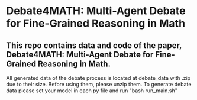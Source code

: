 # Debate4MATH: Multi-Agent Debate for Fine-Grained Reasoning in Math
## This repo contains data and code of the paper, Debate4MATH: Multi-Agent Debate for Fine-Grained Reasoning in Math.
All generated data of the debate process is located at debate_data with .zip due to their size. Before using them, please unzip them.
To generate debate data please set your model in each py file and run "bash run_main.sh"
